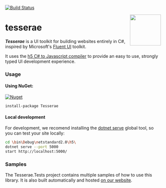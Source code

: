
[![Build Status](https://dev.azure.com/curiosity-ai/mosaik/_apis/build/status/h5.tesserae?branchName=master)](https://dev.azure.com/curiosity-ai/mosaik/_build/latest?definitionId=42&branchName=master)

<a href="https://curiosity.ai"><img src="https://curiosity.ai/assets/images/logos/curiosity.png" width="100" height="100" align="right" /></a>
# tesserae

_**Tesserae**_ is a UI toolkit for building websites entirely in C#, inspired by Microsoft's [Fluent UI](https://github.com/microsoft/fluentui) toolkit.

It uses the [h5 C# to Javascript compiler](https://github.com/theolivenbaum/h5) to provide an easy to use, strongly typed UI development experience.

### Usage

#### Using NuGet:

[![Nuget](https://img.shields.io/nuget/v/Tesserae.svg?maxAge=0&colorB=brightgreen)](https://www.nuget.org/packages/Tesserae/) 

```
install-package Tesserae
```

#### Local development

For development, we recomend installing the [dotnet serve](https://github.com/natemcmaster/dotnet-serve) global tool, so you can test your site locally:

````bash
cd \bin\Debug\netstandard2.0\h5\
dotnet serve --port 5000
start http://localhost:5000/
````

### Samples

The Tesserae.Tests project contains multiple samples of how to use this library. It is also built automatically and hosted [on our website](http://tesserae.curiosity.ai/).
